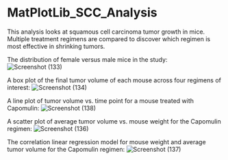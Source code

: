 # MatPlotLib_SCC_Analysis

This analysis looks at squamous cell carcinoma tumor growth in mice. Multiple treatment regimens are compared to discover which regimen is most effective in shrinking tumors.

The distribution of female versus male mice in the study:
![Screenshot (133)](https://user-images.githubusercontent.com/89754154/164565185-e71b5217-70ce-491f-a96e-1b676c04e9d3.png)

A box plot of the final tumor volume of each mouse across four regimens of interest:
![Screenshot (134)](https://user-images.githubusercontent.com/89754154/164565191-2a27ecaa-49f5-4bc6-9a23-79de95c26f25.png)

A line plot of tumor volume vs. time point for a mouse treated with Capomulin:
![Screenshot (138)](https://user-images.githubusercontent.com/89754154/164565200-5b354969-63b0-4acf-adaa-62704b57a999.png)

A scatter plot of average tumor volume vs. mouse weight for the Capomulin regimen:
![Screenshot (136)](https://user-images.githubusercontent.com/89754154/164565209-f53b67bf-e0ec-4d6d-b570-2148de06e783.png)

The correlation linear regression model for mouse weight and average tumor volume for the Capomulin regimen:
![Screenshot (137)](https://user-images.githubusercontent.com/89754154/164565214-c1a3885e-29d3-47c1-be5a-c1574a34e64f.png)
